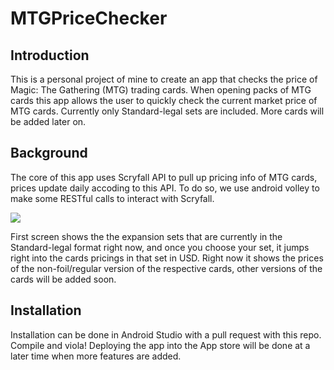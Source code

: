 # MTGPriceChecker

## Introduction
This is a personal project of mine to create an app that checks the price of Magic: The Gathering (MTG) trading cards.
When opening packs of MTG cards this app allows the user to quickly check the current market price of MTG cards.
Currently only Standard-legal sets are included. More cards will be added later on.

## Background
The core of this app uses Scryfall API to pull up pricing info of MTG cards, prices update daily accoding to this API. To do so, we use android volley to make some RESTful calls to interact with Scryfall.

![](app/demo/demo.gif)

First screen shows the the expansion sets that are currently in the Standard-legal format right now, and once you choose your set, it jumps right into the cards pricings in that set in USD.
Right now it shows the prices of the non-foil/regular version of the respective cards, other versions of the cards will be added soon.

## Installation
Installation can be done in Android Studio with a pull request with this repo. Compile and viola!
Deploying the app into the App store will be done at a later time when more features are added.

